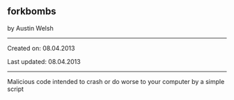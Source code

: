 forkbombs
---------------
by Austin Welsh

---------------
Created on:      08.04.2013

Last updated:    08.04.2013

---------------
Malicious code intended to crash or do worse to your computer by a simple script
